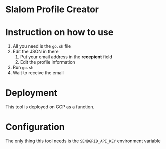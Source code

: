 # Slalom Profile Creator

# Instruction on how to use
1. All you need is the `go.sh` file
2. Edit the JSON in there 
   1. Put your email address in the **recepient** field
   2. Edit the profile information
3. Run `go.sh`
4. Wait to receive the email

# Deployment
This tool is deployed on GCP as a function.

# Configuration
The only thing this tool needs is the `SENDGRID_API_KEY` environment variable